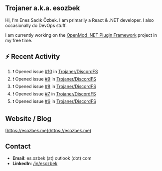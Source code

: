 ##  Trojaner a.k.a. esozbek
Hi, I'm Enes Sadık Özbek. I am primarily a React & .NET developer. I also occasionally do DevOps stuff.

I am currently working on the [OpenMod .NET Plugin Framework](https://github.com/openmod/openmod) project in my free time. 

## :zap: Recent Activity

<!--START_SECTION:activity-->
1. ❗️ Opened issue [#10](https://github.com/Trojaner/DiscordFS/issues/10) in [Trojaner/DiscordFS](https://github.com/Trojaner/DiscordFS)
2. ❗️ Opened issue [#9](https://github.com/Trojaner/DiscordFS/issues/9) in [Trojaner/DiscordFS](https://github.com/Trojaner/DiscordFS)
3. ❗️ Opened issue [#8](https://github.com/Trojaner/DiscordFS/issues/8) in [Trojaner/DiscordFS](https://github.com/Trojaner/DiscordFS)
4. ❗️ Opened issue [#7](https://github.com/Trojaner/DiscordFS/issues/7) in [Trojaner/DiscordFS](https://github.com/Trojaner/DiscordFS)
5. ❗️ Opened issue [#6](https://github.com/Trojaner/DiscordFS/issues/6) in [Trojaner/DiscordFS](https://github.com/Trojaner/DiscordFS)
<!--END_SECTION:activity-->

## Website / Blog
[https://esozbek.me](https://esozbek.me)

## Contact
- **Email**: es.ozbek (at) outlook (dot) com
- **LinkedIn**: [/in/esozbek](https://linkedin.com/in/esozbek)
